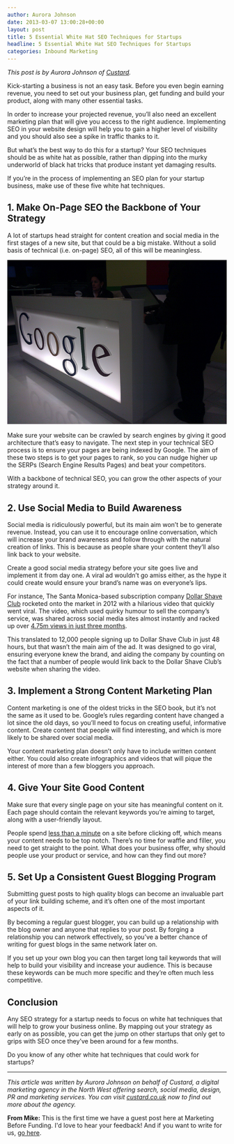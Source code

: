 ```yaml
---
author: Aurora Johnson
date: 2013-03-07 13:00:28+00:00
layout: post
title: 5 Essential White Hat SEO Techniques for Startups
headline: 5 Essential White Hat SEO Techniques for Startups
categories: Inbound Marketing
---
```


_This post is by Aurora Johnson of [Custard](//www.custard.co.uk/design/)._

Kick-starting a business is not an easy task. Before you even begin earning
revenue, you need to set out your business plan, get funding and build your
product, along with many other essential tasks.

In order to increase your projected revenue, you’ll also need an excellent
marketing plan that will give you access to the right audience. Implementing SEO
in your website design will help you to gain a higher level of visibility and you
should also see a spike in traffic thanks to it.

But what’s the best way to do this for a startup? Your SEO techniques should be
as white hat as possible, rather than dipping into the murky underworld of black
hat tricks that produce instant yet damaging results.

If you’re in the process of implementing an SEO plan for your startup business,
make use of these five white hat techniques.

<!-- more -->

## 1. Make On-Page SEO the Backbone of Your Strategy

A lot of startups head straight for content creation and social media in the
first stages of a new site, but that could be a big mistake. Without a solid
basis of technical (i.e. on-page) SEO, all of this will be meaningless.

![5 Essential White Hat SEO Techniques for Startups](/wp-content/uploads/2013/03/google-startup-seo-white-hat-techniques.jpg)

Make sure your website can be crawled by search engines by giving it good architecture
that’s easy to navigate. The next step in your technical SEO process is to ensure
your pages are being indexed by Google. The aim of these two steps is to get your
pages to rank, so you can nudge higher up the SERPs (Search Engine Results Pages)
and beat your competitors.

With a backbone of technical SEO, you can grow the other aspects of your strategy
around it.

## 2. Use Social Media to Build Awareness

Social media is ridiculously powerful, but its main aim won’t be to generate
revenue. Instead, you can use it to encourage online conversation, which will
increase your brand awareness and follow through with the natural creation of
links. This is because as people share your content they’ll also link back to
your website.

Create a good social media strategy before your site goes live and implement it
from day one. A viral ad wouldn’t go amiss either, as the hype it could create
would ensure your brand’s name was on everyone’s lips.


For instance, The Santa Monica-based subscription company [Dollar Shave Club](//dollarshaveclub.com)
rocketed onto the market in 2012 with a hilarious video that quickly went viral.
The video, which used quirky humour to sell the company’s service, was shared
across social media sites almost instantly and racked up over
[4.75m views in just three months](//www.entrepreneur.com/article/224282).


This translated to 12,000 people signing up to Dollar Shave Club in just 48
hours, but that wasn’t the main aim of the ad. It was designed to go viral,
ensuring everyone knew the brand, and aiding the company by counting on the fact
that a number of people would link back to the Dollar Shave Club’s website when
sharing the video.


## 3. Implement a Strong Content Marketing Plan

Content marketing is one of the oldest tricks in the SEO book, but it’s not the
same as it used to be. Google’s rules regarding content have changed a lot since
the old days, so you’ll need to focus on creating useful, informative content.
Create content that people will find interesting, and which is more likely to be
shared over social media.

Your content marketing plan doesn’t only have to include written content either.
You could also create infographics and videos that will pique the interest of
more than a few bloggers you approach.

## 4. Give Your Site Good Content

Make sure that every single page on your site has meaningful content on it. Each
page should contain the relevant keywords you’re aiming to target, along with a
user-friendly layout.

People spend [less than a minute](//www.nngroup.com/articles/how-long-do-users-stay-on-web-pages/)
on a site before clicking off, which means your content needs to be top notch.
There’s no time for waffle and filler, you need to get straight to the point. What
does your business offer, why should people use your product or service, and how
can they find out more?


## 5. Set Up a Consistent Guest Blogging Program

Submitting guest posts to high quality blogs can become an invaluable part of your
link building scheme, and it’s often one of the most important aspects of it.

By becoming a regular guest blogger, you can build up a relationship with the blog
owner and anyone that replies to your post. By forging a relationship you can network
effectively, so you’ve a better chance of writing for guest blogs in the same network
later on.

If you set up your own blog you can then target long tail keywords that will help
to build your visibility and increase your audience. This is because these keywords
can be much more specific and they’re often much less competitive.


## Conclusion

Any SEO strategy for a startup needs to focus on white hat techniques that will
help to grow your business online. By mapping out your strategy as early on as
possible, you can get the jump on other startups that only get to grips with SEO
once they’ve been around for a few months.


Do you know of any other white hat techniques that could work for startups?

<hr>

_This article was written by Aurora Johnson on behalf of Custard, a digital
marketing agency in the North West offering search, social media, design, PR and
marketing services. You can visit [custard.co.uk](//www.custard.co.uk/design/) now
to find out more about the agency._


**From Mike:** This is the first time we have a guest post here at Marketing
Before Funding. I'd love to hear your feedback! And if you want to write for us,
[go here](/guest-post/).
